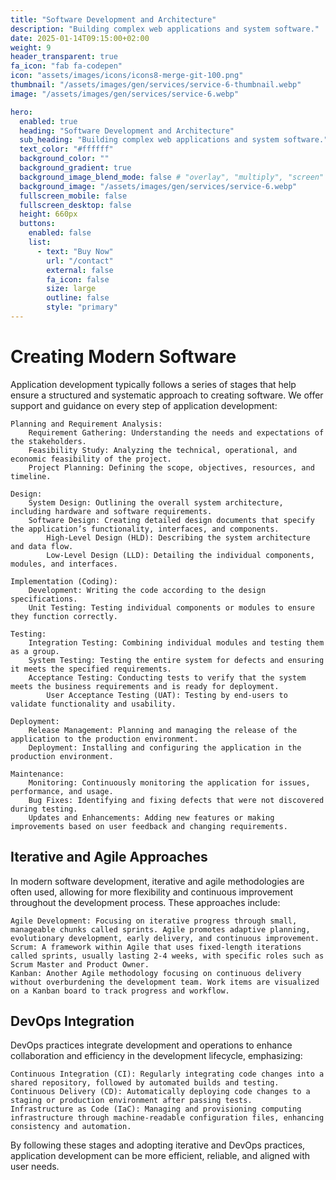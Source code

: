 ```yaml
---
title: "Software Development and Architecture"
description: "Building complex web applications and system software."
date: 2025-01-14T09:15:00+02:00
weight: 9
header_transparent: true
fa_icon: "fab fa-codepen"
icon: "assets/images/icons/icons8-merge-git-100.png"
thumbnail: "/assets/images/gen/services/service-6-thumbnail.webp"
image: "/assets/images/gen/services/service-6.webp"

hero:
  enabled: true
  heading: "Software Development and Architecture"
  sub_heading: "Building complex web applications and system software."
  text_color: "#ffffff"
  background_color: ""
  background_gradient: true
  background_image_blend_mode: false # "overlay", "multiply", "screen"
  background_image: "/assets/images/gen/services/service-6.webp"
  fullscreen_mobile: false
  fullscreen_desktop: false
  height: 660px
  buttons:
    enabled: false
    list:
      - text: "Buy Now"
        url: "/contact"
        external: false
        fa_icon: false
        size: large
        outline: false
        style: "primary"
---
```


# Creating Modern Software

Application development typically follows a series of stages that help ensure a structured and systematic approach to creating software. We offer support and guidance on every step of application development:

    Planning and Requirement Analysis:
        Requirement Gathering: Understanding the needs and expectations of the stakeholders.
        Feasibility Study: Analyzing the technical, operational, and economic feasibility of the project.
        Project Planning: Defining the scope, objectives, resources, and timeline.

    Design:
        System Design: Outlining the overall system architecture, including hardware and software requirements.
        Software Design: Creating detailed design documents that specify the application’s functionality, interfaces, and components.
            High-Level Design (HLD): Describing the system architecture and data flow.
            Low-Level Design (LLD): Detailing the individual components, modules, and interfaces.

    Implementation (Coding):
        Development: Writing the code according to the design specifications.
        Unit Testing: Testing individual components or modules to ensure they function correctly.

    Testing:
        Integration Testing: Combining individual modules and testing them as a group.
        System Testing: Testing the entire system for defects and ensuring it meets the specified requirements.
        Acceptance Testing: Conducting tests to verify that the system meets the business requirements and is ready for deployment.
            User Acceptance Testing (UAT): Testing by end-users to validate functionality and usability.

    Deployment:
        Release Management: Planning and managing the release of the application to the production environment.
        Deployment: Installing and configuring the application in the production environment.

    Maintenance:
        Monitoring: Continuously monitoring the application for issues, performance, and usage.
        Bug Fixes: Identifying and fixing defects that were not discovered during testing.
        Updates and Enhancements: Adding new features or making improvements based on user feedback and changing requirements.

## Iterative and Agile Approaches

In modern software development, iterative and agile methodologies are often used, allowing for more flexibility and continuous improvement throughout the development process. These approaches include:

    Agile Development: Focusing on iterative progress through small, manageable chunks called sprints. Agile promotes adaptive planning, evolutionary development, early delivery, and continuous improvement.
    Scrum: A framework within Agile that uses fixed-length iterations called sprints, usually lasting 2-4 weeks, with specific roles such as Scrum Master and Product Owner.
    Kanban: Another Agile methodology focusing on continuous delivery without overburdening the development team. Work items are visualized on a Kanban board to track progress and workflow.

## DevOps Integration

DevOps practices integrate development and operations to enhance collaboration and efficiency in the development lifecycle, emphasizing:

    Continuous Integration (CI): Regularly integrating code changes into a shared repository, followed by automated builds and testing.
    Continuous Delivery (CD): Automatically deploying code changes to a staging or production environment after passing tests.
    Infrastructure as Code (IaC): Managing and provisioning computing infrastructure through machine-readable configuration files, enhancing consistency and automation.

By following these stages and adopting iterative and DevOps practices, application development can be more efficient, reliable, and aligned with user needs.